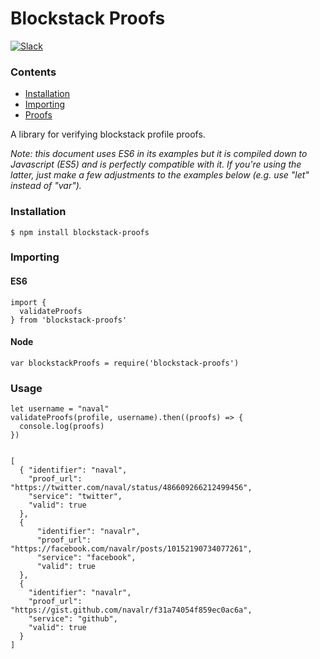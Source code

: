 # Blockstack Proofs

[![Slack](http://slack.blockstack.org/badge.svg)](http://slack.blockstack.org/)

### Contents

* [Installation](#installation)
* [Importing](#importing)
* [Proofs](#proof)

A library for verifying blockstack profile proofs.

*Note: this document uses ES6 in its examples but it is compiled down to Javascript (ES5) and is perfectly compatible with it. If you're using the latter, just make a few adjustments to the examples below (e.g. use "let" instead of "var").*

### Installation

```
$ npm install blockstack-proofs
```

### Importing

#### ES6

```es6
import {
  validateProofs
} from 'blockstack-proofs'
```

#### Node

```es6
var blockstackProofs = require('blockstack-proofs')
```

### Usage

```es6
let username = "naval"
validateProofs(profile, username).then((proofs) => {
  console.log(proofs)
})


[
  { "identifier": "naval",
    "proof_url": "https://twitter.com/naval/status/486609266212499456",
    "service": "twitter",
    "valid": true
  },
  {
      "identifier": "navalr",
      "proof_url": "https://facebook.com/navalr/posts/10152190734077261",
      "service": "facebook",
      "valid": true
  },
  {
    "identifier": "navalr",
    "proof_url": "https://gist.github.com/navalr/f31a74054f859ec0ac6a",
    "service": "github",
    "valid": true
  }
]

```

